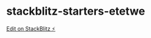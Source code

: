 # stackblitz-starters-etetwe

[Edit on StackBlitz ⚡️](https://stackblitz.com/edit/stackblitz-starters-etetwe)